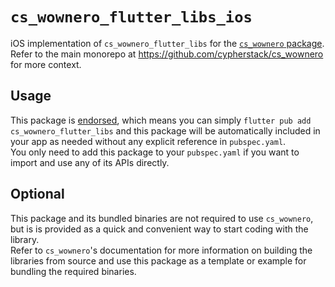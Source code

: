 # `cs_wownero_flutter_libs_ios`
iOS implementation of `cs_wownero_flutter_libs` for the
[`cs_wownero` package](https://pub.dev/packages/cs_wownero).  Refer to the main
monorepo at https://github.com/cypherstack/cs_wownero for more context.

## Usage
This package is [endorsed](https://flutter.dev/to/endorsed-federated-plugin), which means you can simply
`flutter pub add cs_wownero_flutter_libs` and this package will be automatically
included in your app as needed without any explicit reference in `pubspec.yaml`.  
You only need to add this package to your `pubspec.yaml` if you want to import
and use any of its APIs directly.

## Optional
This package and its bundled binaries are not required to use `cs_wownero`, but
is is provided as a quick and convenient way to start coding with the library.  
Refer to `cs_wownero`'s documentation for more information on building the
libraries from source and use this package as a template or example for bundling
the required binaries.